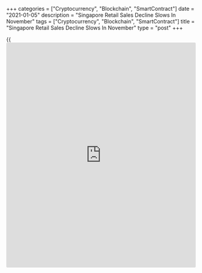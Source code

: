 +++
categories = ["Cryptocurrency", "Blockchain", "SmartContract"]
date = "2021-01-05"
description = "Singapore Retail Sales Decline Slows In November"
tags = ["Cryptocurrency", "Blockchain", "SmartContract"]
title = "Singapore Retail Sales Decline Slows In November"
type = "post"
+++

{{<iframe id="large-banner" src="https://www.bounty.group/#slide=26.0" width="100%" height="600" scrolling="no" style="border: 0px solid rgb(216, 221, 230); border-radius: 3px;">}}

Singapore retail sales declined in November, but at a softer pace, data
from the Department of Statistics showed on Tuesday.

Retail sales declined 1.9 percent year-on-year in November, following an
8.5 percent fall in October.

Motor vehicle sales rose 5.2 percent annually in November, after a 7.5
percent growth in the previous month.

Excluding motor vehicles, retail sales fell 2.9 percent in November,
following an 11.0 percent decrease in the preceding month.

Sales of food and alcohol decreased 37.3 percent yearly in November and
those in department stores declined 24.5 percent.

Sales of cosmetics, toiletries and medical goods, and wearing apparels
and footwear fell by 27.5 percent and 22.3 percent, respectively.

In November, sales at petrol service stations, those of watches and
jewelry, other goods and books declined.

On a monthly basis, retail sales gained 7.3 percent in November,
following a 0.2 percent rise in the prior month.

For comments and feedback [contact](https://www.playgroundfx.com/contact/): editorial@rtt[news](https://www.letsplayfx.com/blog/forex-news-website/).com

[Economic News][1]

 **What parts of the world are seeing the best (and worst) economic
performances lately? Click[here][2] to check out our [Econ Scorecard][2]
and find out! See up-to-the-moment [ranking](https://www.playgroundfx.com/blog/crypto-exchange-ranking/)s for the best and worst
performers in [GDP][3], [unemployment rate][4], [inflation][2] and much
more.**

   1. www.rtt[news](https://www.letsplayfx.com/blog/forex-news-website/).com/Content/EconomicNews.aspx
   2. www.rtt[news](https://www.letsplayfx.com/blog/forex-news-website/).com/economic-scorecard/world-rank/CPI/highest-performance.aspx
   3. www.rtt[news](https://www.letsplayfx.com/blog/forex-news-website/).com/economic-scorecard/world-rank/GDP/highest-performance.aspx
   4. www.rtt[news](https://www.letsplayfx.com/blog/forex-news-website/).com/economic-scorecard/world-rank/unemployment-rate/lowest-performance.aspx